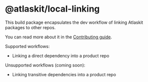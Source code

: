 # @atlaskit/local-linking

This build package encapsulates the dev workflow of linking Atlaskit packages to other repos.

You can read more about it in the [Contributing guide](../../CONTRIBUTING.md#linking-packages).

Supported workflows:

- Linking a direct dependency into a product repo

Unsupported workflows (coming soon):

- Linking transitive dependencies into a product repo
